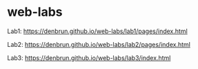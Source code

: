 # web-labs

Lab1: https://denbrun.github.io/web-labs/lab1/pages/index.html

Lab2: https://denbrun.github.io/web-labs/lab2/pages/index.html

Lab3: https://denbrun.github.io/web-labs/lab3/index.html
